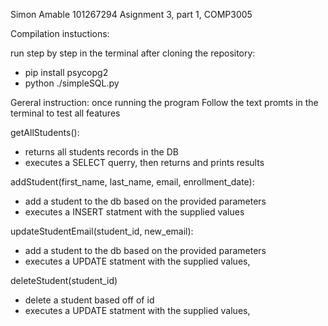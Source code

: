 Simon Amable
101267294
Asignment 3, part 1,  COMP3005


Compilation instuctions:

run step by step in the terminal after cloning the repository:
- pip install psycopg2
- python ./simpleSQL.py


Gereral instruction:
once running the program Follow the text promts in the terminal to test all features


getAllStudents():
 - returns all students records in the DB
 - executes a SELECT querry, then returns and prints results

addStudent(first_name, last_name, email, enrollment_date): 
 - add a student to the db based on the provided parameters
 - executes a INSERT statment with the supplied values

updateStudentEmail(student_id, new_email):
 - add a student to the db based on the provided parameters
 - executes a UPDATE statment with the supplied values,

deleteStudent(student_id)
 - delete a student based off of id
 - executes a UPDATE statment with the supplied values,
